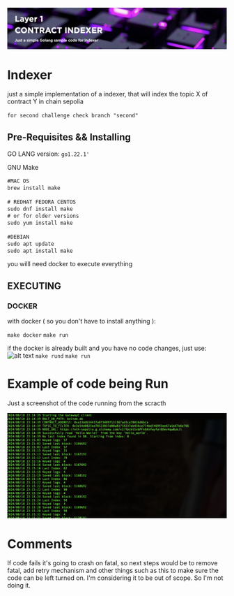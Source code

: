 ![Theme Image](resources/banner.png)

# Indexer

just a simple implementation of a indexer, that will index the topic X of contract Y in chain sepolia

`for second challenge check branch "second"`

## Pre-Requisites && Installing

GO LANG version: `go1.22.1'`

GNU Make

```SH
#MAC OS
brew install make

# REDHAT FEDORA CENTOS
sudo dnf install make
# or for older versions
sudo yum install make

#DEBIAN
sudo apt update
sudo apt install make
```

you willl need docker to execute everything

## EXECUTING

### DOCKER
with docker ( so you don't have to install anything ):

`make docker`
`make run`

if the docker is already built and you have no code changes, just use:
![alt text](image.png)
`make rund`
`make run`

# Example of code being Run

Just a screenshot of the code running from the scracth

![Example Image](resources/image.png)

# Comments

If code fails it's going to crash on fatal, so next steps would be to remove fatal, add retry mechanism and other things such as this to make sure the code can be left turned on. I'm considering it to be out of scope. So I'm not doing it.